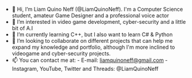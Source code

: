 - 👋 Hi, I’m Liam Quino Neff (@LiamQuinoNeff). I'm a Computer Science student, amateur Game Designer and a professional voice actor
- 👀 I’m interested in video game development, cyber-security and a little bit of A.I
- 🌱 I’m currently learning C++, but I also want to learn C# & Python
- 💞️ I’m looking to collaborate on different projects that can help me expand my knowledge and portfolio, although I'm more inclined to videogame and cyber-security projects.
- 📫 You can contact me at:
        - E-mail: liamquinoneff@gmail.com
        - Instagram, YouTube, Twitter and Threads: @LiamQuinoNeff

<!---
LiamQuinoNeff/LiamQuinoNeff is a ✨ special ✨ repository because its `README.md` (this file) appears on your GitHub profile.
You can click the Preview link to take a look at your changes.
--->
